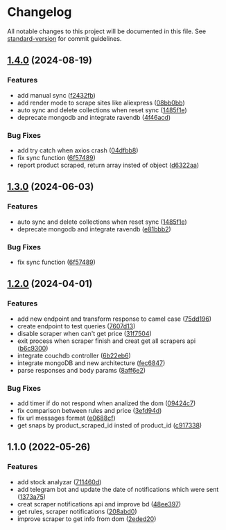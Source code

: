 # Changelog

All notable changes to this project will be documented in this file. See [standard-version](https://github.com/conventional-changelog/standard-version) for commit guidelines.

## [1.4.0](https://github.com/irf87/prices-scraper/compare/v1.2.0...v1.4.0) (2024-08-19)


### Features

* add manual sync ([f2432fb](https://github.com/irf87/prices-scraper/commit/f2432fbec084a5f524361b33e33666b905ac3ed8))
* add render mode to scrape sites like aliexpress ([08bb0bb](https://github.com/irf87/prices-scraper/commit/08bb0bb67c924d4e003da7c24097b8886621dc28))
* auto sync and delete collections when reset sync ([1485f1e](https://github.com/irf87/prices-scraper/commit/1485f1ed2f7dbb6c4ab98b5aa188b1a508030713))
* deprecate mongodb and integrate ravendb ([4f46acd](https://github.com/irf87/prices-scraper/commit/4f46acd2d4677400e01c3d4ce6bf8b3aec8ec92a))


### Bug Fixes

* add try catch when axios crash ([04dfbb8](https://github.com/irf87/prices-scraper/commit/04dfbb86b2ca5de3cdf2737157f5fa36f1f935ae))
* fix sync function ([6f57489](https://github.com/irf87/prices-scraper/commit/6f57489d56b9b9473b694b8bc7abe2a2a2b74b7c))
* report product scraped, return array insted of object ([d6322aa](https://github.com/irf87/prices-scraper/commit/d6322aa2683883f3b2d6d51c6297f8311d0af916))

## [1.3.0](https://github.com/irf87/prices-scraper/compare/v1.2.0...v1.3.0) (2024-06-03)


### Features

* auto sync and delete collections when reset sync ([1485f1e](https://github.com/irf87/prices-scraper/commit/1485f1ed2f7dbb6c4ab98b5aa188b1a508030713))
* deprecate mongodb and integrate ravendb ([e81bbb2](https://github.com/irf87/prices-scraper/commit/e81bbb2b267373b1aade335babf1f4f1820784f5))


### Bug Fixes

* fix sync function ([6f57489](https://github.com/irf87/prices-scraper/commit/6f57489d56b9b9473b694b8bc7abe2a2a2b74b7c))

## [1.2.0](https://github.com/irf87/prices-scraper/compare/v1.1.0...v1.2.0) (2024-04-01)


### Features

* add new endpoint and transform response to camel case ([75dd196](https://github.com/irf87/prices-scraper/commit/75dd1963110c91b1ee44fa08db62f67c3a9795cd))
* create endpoint to test queries ([7607d13](https://github.com/irf87/prices-scraper/commit/7607d13cb4d91246b35a7920dc68f72ecf45e4aa))
* disable scraper when can't get price ([31f7504](https://github.com/irf87/prices-scraper/commit/31f7504e6e3957c2f1cb69af44ad6655e44528f1))
* exit process when scraper finish and creat get all scrapers api ([b6c9300](https://github.com/irf87/prices-scraper/commit/b6c93001e6f1a1586d3326cd519bfbeafebbd666))
* integrate couchdb controller ([6b22eb6](https://github.com/irf87/prices-scraper/commit/6b22eb625d1f02f450c4844978cf2d9462b10dc1))
* integrate mongoDB and new architecture ([fec6847](https://github.com/irf87/prices-scraper/commit/fec68474a2638f633feacafe511d5b5a069ac25e))
* parse responses and body params ([8aff6e2](https://github.com/irf87/prices-scraper/commit/8aff6e2d519a59331db691a91c49ffacf0ad448a))


### Bug Fixes

* add timer if do not respond when analized the dom ([09424c7](https://github.com/irf87/prices-scraper/commit/09424c72cf0a2d27a9b5f0e8de194eb9f63340db))
* fix comparison between rules and price ([3efd94d](https://github.com/irf87/prices-scraper/commit/3efd94d7440e2ece74df022cd156f9ef8967f598))
* fix url messages format ([e0688cf](https://github.com/irf87/prices-scraper/commit/e0688cf40c36ff5cf53dbda72e686b2147779d66))
* get snaps by product_scraped_id insted of product_id ([c917338](https://github.com/irf87/prices-scraper/commit/c917338c1b78c0109d58c5e6a1deb51e23d8f956))

## 1.1.0 (2022-05-26)


### Features

* add stock analyzar ([711460d](https://github.com/irf87/prices-scraper/commit/711460dff14434cb2f8f82435c8c671223cdc910))
* add telegram bot and update the date of notifications which were sent ([1373a75](https://github.com/irf87/prices-scraper/commit/1373a7549584ac45785b8380db4dbe73d729c750))
* creat scraper notifications api and improve bd ([48ee397](https://github.com/irf87/prices-scraper/commit/48ee397408d3d85e5dc9db147bafb7762f80e7ce))
* get rules, scraper notifications ([208abd0](https://github.com/irf87/prices-scraper/commit/208abd0bb9966f8b6c05d815f7a4b32e073cd184))
* improve scraper to get info from dom ([2eded20](https://github.com/irf87/prices-scraper/commit/2eded204b6e935de1353f18aaa31ea46baf6b679))
